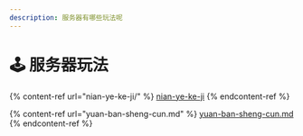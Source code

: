 ```yaml
---
description: 服务器有哪些玩法呢
---
```


# 🕹️ 服务器玩法

{% content-ref url="nian-ye-ke-ji/" %}
[nian-ye-ke-ji](nian-ye-ke-ji/)
{% endcontent-ref %}

{% content-ref url="yuan-ban-sheng-cun.md" %}
[yuan-ban-sheng-cun.md](yuan-ban-sheng-cun.md)
{% endcontent-ref %}
